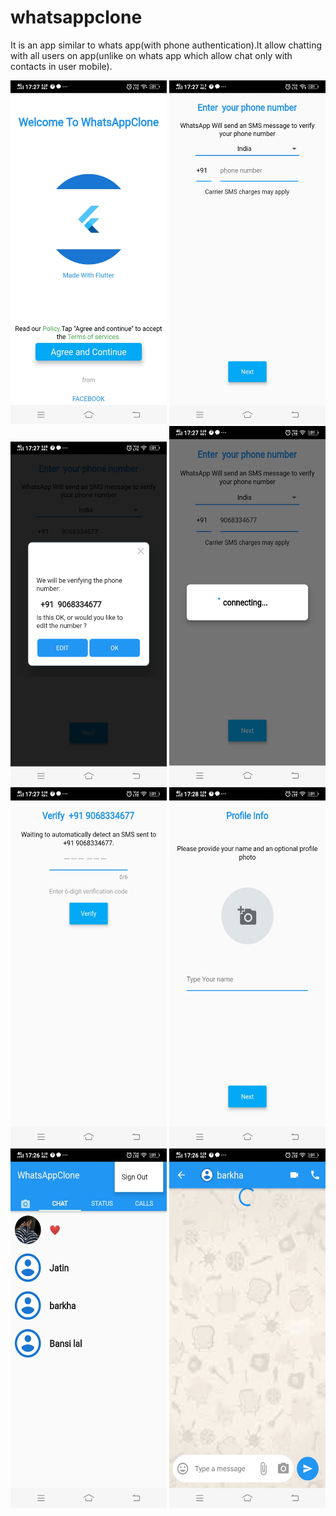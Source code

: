 # whatsappclone

It is an app similar to whats app(with phone authentication).It allow chatting with all users on app(unlike on whats app which allow chat only with contacts in user mobile).




<p align="center">
<img src="final_screenshots/WhatsApp%20Image%202020-07-09%20at%205.30.22%20PM.jpeg" width=250 height=550>
<img src="final_screenshots/WhatsApp%20Image%202020-07-09%20at%205.30.21%20PM%20(2).jpeg" width=250 height=550>
<img src="final_screenshots/WhatsApp%20Image%202020-07-09%20at%205.30.21%20PM.jpeg" width=250 height=550>
<img src="final_screenshots/WhatsApp%20Image%202020-07-09%20at%205.30.21%20PM%20(1).jpeg" width=250 height=575>
<img src="final_screenshots/WhatsApp%20Image%202020-07-09%20at%205.30.20%20PM.jpeg" width=250 height=575>
<img src="final_screenshots/WhatsApp%20Image%202020-07-09%20at%205.30.19%20PM.jpeg" width=250 height=575>
<img src="final_screenshots/WhatsApp%20Image%202020-07-09%20at%205.30.23%20PM.jpeg" width=250 height=575>
<img src="final_screenshots/WhatsApp%20Image%202020-07-09%20at%205.30.22%20PM%20(1).jpeg" width=250 height=575>

</p>

